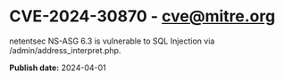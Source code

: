 # CVE-2024-30870 - cve@mitre.org

netentsec NS-ASG 6.3 is vulnerable to SQL Injection via /admin/address_interpret.php.

**Publish date:** 2024-04-01
